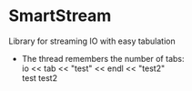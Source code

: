 # SmartStream
Library for streaming IO with easy tabulation
* The thread remembers the number of tabs:  
  io << tab << "test" << endl << "test2"  
    test
    test2
